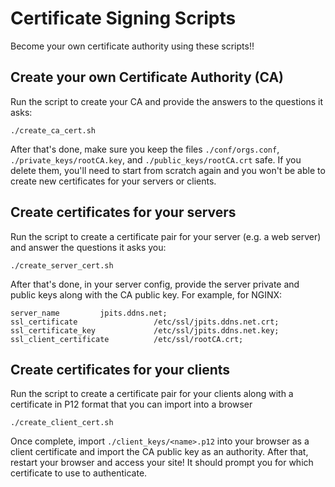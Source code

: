 # Certificate Signing Scripts

Become your own certificate authority using these scripts!!

## Create your own Certificate Authority (CA)
Run the script to create your CA and provide the answers to the questions it asks:
```
./create_ca_cert.sh
```
After that's done, make sure you keep the files `./conf/orgs.conf`, `./private_keys/rootCA.key`, and `./public_keys/rootCA.crt` safe. If you delete them, you'll need to start from scratch again and you won't be able to create new certificates for your servers or clients.

## Create certificates for your servers
Run the script to create a certificate pair for your server (e.g. a web server) and answer the questions it asks you:
```
./create_server_cert.sh
```
After that's done, in your server config, provide the server private and public keys along with the CA public key. For example, for NGINX:
```
server_name			jpits.ddns.net;
ssl_certificate                 /etc/ssl/jpits.ddns.net.crt;
ssl_certificate_key             /etc/ssl/jpits.ddns.net.key;
ssl_client_certificate          /etc/ssl/rootCA.crt;
```

## Create certificates for your clients
Run the script to create a certificate pair for your clients along with a certificate in P12 format that you can import into a browser
```
./create_client_cert.sh
```
Once complete, import `./client_keys/<name>.p12` into your browser as a client certificate and import the CA public key as an authority. After that, restart your browser and access your site! It should prompt you for which certificate to use to authenticate.
